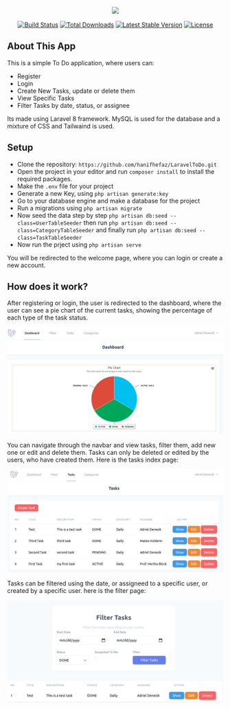 <p align="center"><a href="https://laravel.com" target="_blank"><img src="https://raw.githubusercontent.com/laravel/art/master/logo-lockup/5%20SVG/2%20CMYK/1%20Full%20Color/laravel-logolockup-cmyk-red.svg" width="400"></a></p>

<p align="center">
<a href="https://travis-ci.org/laravel/framework"><img src="https://travis-ci.org/laravel/framework.svg" alt="Build Status"></a>
<a href="https://packagist.org/packages/laravel/framework"><img src="https://img.shields.io/packagist/dt/laravel/framework" alt="Total Downloads"></a>
<a href="https://packagist.org/packages/laravel/framework"><img src="https://img.shields.io/packagist/v/laravel/framework" alt="Latest Stable Version"></a>
<a href="https://packagist.org/packages/laravel/framework"><img src="https://img.shields.io/packagist/l/laravel/framework" alt="License"></a>
</p>

## About This App

This is a simple To Do application, where users can:

- Register
- Login
- Create New Tasks, update or delete them
- View Specific Tasks
- Filter Tasks by date, status, or assignee


Its made using Laravel 8 framework. MySQL is used for the database and a mixture of CSS and Tailwaind is used.

## Setup

- Clone the repository: ```https://github.com/hanifhefaz/LaravelToDo.git```
- Open the project in your editor and run ```composer install``` to install the required packages.
- Make the ```.env``` file for your project
- Generate a new Key, using ```php artisan generate:key```
- Go to your database engine and make a database for the project
- Run a migrations using ```php artisan migrate```
- Now seed the data step by step ```php artisan db:seed --class=UserTableSeeder``` then run ```php artisan db:seed --class=CategoryTableSeeder``` and finally run ```php artisan db:seed --class=TaskTableSeeder```
- Now run the prject using ```php artisan serve```

You will be redirected to the welcome page, where you can login or create a new account.

## How does it work?

After registering or login, the user is redirected to the dashboard, where the user can see a pie chart of the current tasks, showing the percentage of each type of the task status.

![Dashboard](/GithubImages/dashboard.png?raw=true)

You can navigate through the navbar and view tasks, filter them, add new one or edit and delete them.
Tasks can only be deleted or edited by the users, who have created them.
Here is the tasks index page:

![Tasks](/GithubImages/tasks_index.png?raw=true)

Tasks can be filtered using the date, or assigneed to a specific user, or created by a specific user.
here is the filter page:

![Filter](/GithubImages/filter.png?raw=true)

